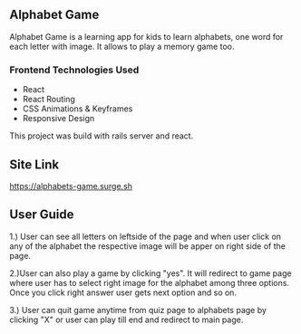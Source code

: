 <h2>Alphabet Game</h2>

<p>Alphabet Game is a learning app for kids to learn alphabets, one word for each letter with image. It allows to play a memory game too.</p>

<h3>Frontend Technologies Used</h3>
<ul>
 <li>React</li>
 <li>React Routing</li>
 <li>CSS Animations & Keyframes</li>
 <li>Responsive Design</li>
</ul>

This project was build with rails server and react.

<h2>Site Link</h2>

https://alphabets-game.surge.sh


<h2>User Guide</h2>
1.) User can see all letters on leftside of the page and when user click on any of the alphabet the respective image will be apper on right side of the page.<br/>
<p></p>
2.)User can also play a game by clicking "yes". It will redirect to game page where user has to select right image for the alphabet among three options. Once you click right answer user gets next option and so on.<br/>
<p></p>
3.) User can quit game anytime from quiz page to alphabets page by clicking "X" or user can play till end and redirect to main page.<br/>
<p></p>


  